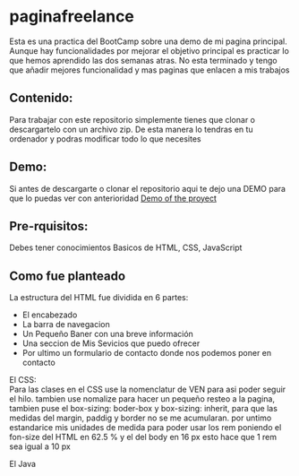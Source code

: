 # paginafreelance

Esta es una practica del BootCamp sobre una demo de mi pagina principal. Aunque hay funcionalidades por mejorar el objetivo principal es practicar lo que hemos aprendido las dos semanas atras. No esta terminado y tengo que añadir mejores funcionalidad  y mas paginas que enlacen a mis trabajos 

## Contenido:

Para trabajar con este repositorio simplemente tienes que clonar o descargartelo con un archivo zip. De esta manera lo tendras en tu ordenador y podras modificar todo lo que necesites 

## Demo:

Si antes de descargarte o clonar el repositorio aqui te dejo una DEMO para que lo puedas ver con anterioridad 
[Demo of the proyect](https://manuemendoza.github.io/paginafreelance/#)

## Pre-rquisitos:

Debes tener conocimientos Basicos de HTML, CSS, JavaScript
## Como fue planteado

La estructura del HTML fue dividida en 6 partes:

* El encabezado 
* La barra de navegacion
* Un Pequeño Baner con una breve información
* Una seccion de Mis Sevicios que puedo ofrecer 
* Por ultimo un formulario de contacto donde nos podemos poner en contacto

El CSS:
<br>
Para las clases en el CSS use la nomenclatur de VEN para asi poder seguir el hilo. 
tambien use nomalize para hacer un pequeño resteo a la pagina, tambien puse el box-sizing: boder-box y box-sizing: inherit, para que las medidas del margin, paddig  y border no se me acumularan. por untimo estandarice mis unidades de medida para poder usar los rem poniendo el fon-size del HTML en 62.5 % y el del body en 16 px esto hace que 1 rem sea igual a 10 px

El Java